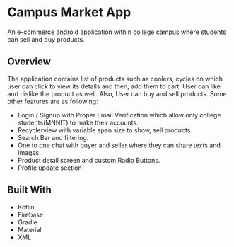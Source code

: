 # Campus Market App
An e-commerce android application within college campus where students can sell and buy products. 


## Overview
The application contains list of products such as coolers, cycles on which user can click to view its details and then, add them to cart. User can like and dislike the product as well. Also, User can buy and sell products.
Some other features are as following:
- Login / Signup with Proper Email Verification which allow only college students(MNNIT) to make their accounts.
- Recyclerview with variable span size to show, sell products.
- Search Bar and filtering.
- One to one chat with buyer and seller where they can share texts and images.
- Product detail screen and custom Radio Buttons.
- Profile update section

## Built With
- Kotlin
- Firebase
- Gradle
- Material
- XML

